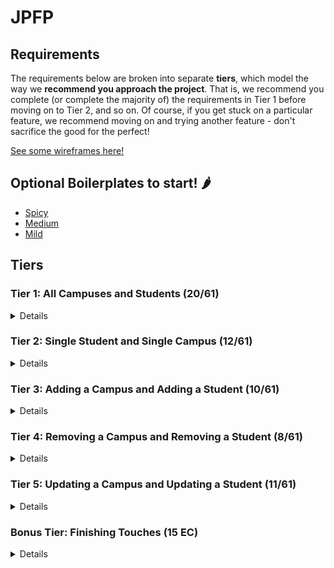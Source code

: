 # JPFP

## Requirements

The requirements below are broken into separate **tiers**, which model the way we **recommend you approach the project**. That is, we recommend you complete (or complete the majority of) the requirements in Tier 1 before moving on to Tier 2, and so on. Of course, if you get stuck on a particular feature, we recommend moving on and trying another feature - don't sacrifice the good for the perfect!

[See some wireframes here!](https://www.figma.com/file/C5j3TFJQXfx9nr1gGReJHz/Senior-Enrichment-1809?node-id=0%3A1)

## Optional Boilerplates to start! 🌶

-   [Spicy](https://github.com/leafoflegend/beaver)
-   [Medium](https://github.com/nickcarr51/FSA-2010-Simple-Boilerplate)
-   [Mild](https://github.com/peetklecha/fs-boilerplate)

## Tiers

### Tier 1: All Campuses and Students (20/61)

<details>

#### Frontend

-   [x] Write a component to display a list of all campuses (at least their names and images)
-   [x] Write a component to display a list of all students (at least their names)
-   [x] Write a campuses sub-reducer to manage campuses in your Redux store
-   [x] Write a students sub-reducer to manage students in your Redux store
-   [x] Display the all-campuses component when the url matches `/campuses`
-   [x] Display the all-students component when the url matches `/students`
-   [x] Add a links to the navbar that can be used to navigate to the all-campuses view and the all-students view

#### Backend

-   [x] Write a route to serve up all students
-   [x] Write a route to serve up all campuses

-   Write a `campuses` model with the following information:
    -   [x] name - not empty or null
    -   [x] imageUrl - with a default value
    -   [x] address - not empty or null
    -   [x] description - extremely large text
-   Write a `students` model with the following information:
    -   [x] firstName - not empty or null
    -   [x] lastName - not empty or null
    -   [x] email - not empty or null; must be a valid email
    -   [x] imageUrl - with a default value
    -   [x] gpa - decimal between 0.0 and 4.0
-   [x] Students may be associated with at most one campus. Likewise, campuses may be associated with many students

#### Seed

-   [x] Running the seed file creates campuses and students for demonstration purposes

Congrats! You have completed your first vertical slice! Make sure to `commit -m "Feature: Get All Campuses and Students"` before moving on (see RUBRIC.md - points are awarded/deducted for a proper git workflow)!

</details>

### Tier 2: Single Student and Single Campus (12/61)

<details>

#### Frontend

-   Write a component to display a single campus with the following information:
    -   [x] The campus's name, image, address and description
    -   [x] A list of the names of all students in that campus (or a helpful message if it doesn't have any students)
-   [x] Display the appropriate campus's info when the url matches `/campuses/:campusId`
-   [x] Clicking on a campus from the all-campuses view should navigate to show that campus in the single-campus view

-   Write a component to display a single student with the following information:
    -   [x] The student's full name, email, image, and gpa
    -   [x] The name of their campus (or a helpful message if they don't have one)
-   [x] Display the appropriate student when the url matches `/students/:studentId`
-   [x] Clicking on a student from the all-students view should navigate to show that student in the single-student view

-   [x] Clicking on the name of a student in the single-campus view should navigate to show that student in the single-student view
-   [x] Clicking on the name of a campus in the single-student view should navigate to show that campus in the single-campus view

#### Backend

-   [x] Write a route to serve up a single campus (based on its id), _including that campuses' students_
-   [x] Write a route to serve up a single student (based on their id), _including that student's campus_

Congrats! You have completed your second vertical slice! Make sure to `commit -m "Feature: Get Single Campus and Student"` before moving on (see RUBRIC.md - points are awarded/deducted for a proper git workflow)!

</details>

### Tier 3: Adding a Campus and Adding a Student (10/61)

<details>

#### Frontend

-   [x] Write a component to display a form for adding a new campus that contains inputs for _at least_ the name and address.
-   [x] Display this component as part of the all-campuses view, alongside the list of campuses
-   Submitting the form with a valid name/address should:

    -   [x] Make an AJAX request that causes the new campus to be persisted in the database
    -   [x] Add the new campus to the list of campuses without needing to refresh the page

-   [x] Write a component to display a form for adding a new student that contains inputs for _at least_ first name, last name and email
-   [x] Display this component as part of the all-students view, alongside the list of students
-   Submitting the form with a valid first name/last name/email should:
    -   [x] Make an AJAX request that causes the new student to be persisted in the database
    -   [x] Add the new student to the list of students without needing to refresh the page

#### Backend

-   [x] Write a route to add a new campus
-   [x] Write a route to add a new student

Congrats! You have completed your third vertical slice! Make sure to `commit -m "Feature: Add Campus and Student"` before moving on (see RUBRIC.md - points are awarded/deducted for a proper git workflow)!

</details>

### Tier 4: Removing a Campus and Removing a Student (8/61)

<details>

#### Frontend

-   [ ] In the all-campuses view, include an `X` button next to each campus
-   Clicking the `X` button should:

    -   [ ] Make an AJAX request that causes that campus to be removed from database
    -   [ ] Remove the campus from the list of campuses without needing to refresh the page

-   [ ] In the all-students view, include an `X` button next to each student
-   Clicking the `X` button should:
    -   [ ] Make an AJAX request that causes that student to be removed from database
    -   [ ] Remove the student from the list of students without needing to refresh the page

#### Backend

-   [ ] Write a route to remove a campus (based on its id)
-   [ ] Write a route to remove a student (based on their id)

Congrats! You have completed your fourth vertical slice! Make sure to `commit -m "Feature: Remove Campus and Student"` before moving on (see RUBRIC.md - points are awarded/deducted for a proper git workflow)!

</details>

### Tier 5: Updating a Campus and Updating a Student (11/61)

<details>

#### Frontend

-   [ ] Write a component to display a form updating _at least_ a campus's name and address
-   [ ] Display this component as part of the single-campus view, alongside the single campus
-   Submitting the form with valid data should:
    -   [ ] Make an AJAX request that causes that campus to be updated in the database
    -   [ ] Update the campus in the current view without needing to refresh the page
-   [ ] In the single-campus view, display an `Unregister` button next to each of its students, which removes the student from the campus (in the database as well as this view); hint: the student is still in the database but is no longer associated with the campus

-   [ ] Write a component to display a form updating _at least_ a student's first and last names, and email
-   [ ] Display this component as part of the single-student view, alongside the single student
-   Submitting the form with valid data should:
    -   [ ] Make an AJAX request that causes that student to be updated in the database
    -   [ ] Update the student in the current view without needing to refresh the page

#### Backend

-   [ ] Write a route to update an existing campus
-   [ ] Write a route to update an existing student

</details>

### Bonus Tier: Finishing Touches (15 EC)

<details>

#### Testing

-   Write the following tests, each marked with a \*\*\* in the tests directory
    -   [ ] React (AllCampuses): renders "No Campuses" if passed an empty array of campuses
    -   [ ] React (AllStudents): renders "No Students" if passed an empty array of students
    -   [ ] Redux (campuses): returns the initial state by default
    -   [ ] Redux (students): returns the initial state by default
    -   [ ] Express: GET /api/students responds with all students
    -   [ ] Sequelize (Campus): requires name and address
    -   [ ] Sequelize (Student): email must be a valid email
    -   [ ] Navigation: navbar to navigate to home, campuses, students

#### Finishing Touches

-   [ ] If a user attempts to add a new student or campus without a required field, a helpful message should be displayed
-   [ ] If a user attempts to access a page that doesn't exist (ex. `/potato`), a helpful "not found" message should be displayed
-   [ ] If a user attempts to view a student/campus that doesn't exist, a helpful message should be displayed
-   [ ] Whenever a component needs to wait for data to load from the server, a "loading" message should be displayed until the data is available
-   [ ] Overall, the app is spectacularly styled and visually stunning

#### Ordering

-   [ ] Create option for students to be ordered based on lastName on all-students view
-   [ ] Create option for students to be ordered based on GPA on all-students view
-   [ ] Create option for campuses to be ordered based on number of enrolled students on all-campuses view

#### Filtering

-   [ ] Create a filter on all-students view to only show students who are not registered to a campus
-   [ ] Create a filter on the all-campuses view to only show campuses that do not have any registered students

#### Seeding & Pagination

-   [ ] Seed 100+ students and 100+ campuses
-   [ ] Implement _front-end_ pagination for the all-students view (e.g. `/students?page=1` renders the first ten students, and `/students?page=2` renders students 11-20)
-   [ ] Implement _front-end_ pagination for the all-campuses view (e.g. `/campuses?page=1` renders the first ten campuses, and `/campuses?page=2` renders campuses 11-20)
-   [ ] Implement _back-end_ pagination for students (e.g. `/api/students?page=1` returns the first ten students' data, and `/api/students?page=2` returns students 11-20)
-   [ ] Implement _back-end_ pagination for campuses (e.g. `/api/campuses?page=1` returns the first ten campuses' data, and `/api/campuses?page=2` returns campuses 11-20)

</details>
